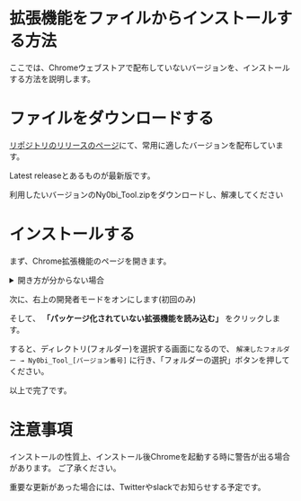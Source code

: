 # 拡張機能をファイルからインストールする方法

ここでは、Chromeウェブストアで配布していないバージョンを、インストールする方法を説明します。

# ファイルをダウンロードする

[リポジトリのリリースのページ](https://github.com/CoreNion/Ny0bi_Tool/releases/)にて、常用に適したバージョンを配布しています。

Latest releaseとあるものが最新版です。

利用したいバージョンのNy0bi_Tool.zipをダウンロードし、解凍してください

# インストールする

まず、Chrome拡張機能のページを開きます。
<details>
    <summary>開き方が分からない場合</summary>
    1. 右上の︙(三点のボタン)より、メニューを開き、設定をクリックします。
    
    2. 設定画面が出たら、左のリストの下の方にある「拡張機能」をクリックします。
</details>

次に、右上の開発者モードをオンにします(初回のみ)

そして、 **「パッケージ化されていない拡張機能を読み込む」** をクリックします。

すると、ディレクトリ(フォルダー)を選択する画面になるので、
`解凍したフォルダー → Ny0bi_Tool_[バージョン番号]`
に行き、「フォルダーの選択」ボタンを押してください。

以上で完了です。

# 注意事項

インストールの性質上、インストール後Chromeを起動する時に警告が出る場合があります。 ご了承ください。

重要な更新があった場合には、Twitterやslackでお知らせする予定です。